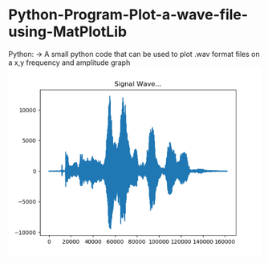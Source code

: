 # Python-Program-Plot-a-wave-file-using-MatPlotLib

Python:
-> A small python code that can be used to plot .wav format files on a x,y frequency and amplitude graph
![graph](https://github.com/joshuafernandes1996/Python-Program-Plot-a-wave-file-using-MatPlotLib/blob/master/Figure_1.png)
